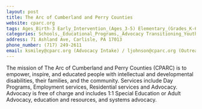 ```yaml
---
layout: post
title: The Arc of Cumberland and Perry Counties
website: cparc.org
tags: Ages_Birth-3 Early_Intervention_(Ages_3-5) Elementary_(Grades_K-6) Secondary_(Grades_7-12) Post_Secondary_(High_School_and_Beyond)
categories: Schools,_Educational_Programs,_Advocacy Transitioning_Youth_and_Adults Accessibility,_Inclusion,_Safety,_Health Information,_Access_to_Additional_Services
address: 71 Ashland Ave, Carlisle, PA 17013
phone_number: (717) 249-2611
email: ksmiley@cparc.org (Advocacy Intake) / ljohnson@cparc.org (Outreach Coordinator)
---
```

The mission of The Arc of Cumberland and Perry Counties (CPARC) is to empower, inspire, and educated people with intellectual and developmental disabilities, their families, and the community. Services include Day Programs, Employment services, Residential services and Advocacy. Advocacy is free of charge and includes 1:1 Special Education or Adult Advocacy, education and resources, and systems advocacy.